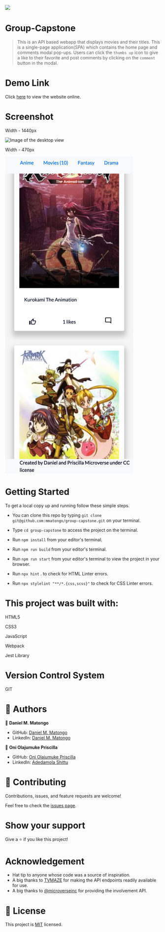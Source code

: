 ![](https://img.shields.io/badge/Microverse-blueviolet)

# Group-Capstone

> This is an API based webapp that displays movies and their titles. This is a single-page application(SPA) which contains the home page and comments modal pop-ups. Users can click the `thumbs up` icon to give a like to their favorite and post comments by clicking on the `comment` button in the modal.  

# Demo Link

Click [here](https://mmatongo.github.io/group-capstone/dist/) to view the website online.
# Screenshot

Width - 1440px

![Image of the desktop view](./img/scr1.png)

Width - 470px

![Image of the mobile view](./img/scr2.png)

# Getting Started

To get a local copy up and running follow these simple steps.

- You can clone this repo by typing `git clone git@github.com:mmatongo/group-capstone.git` on your terminal.

- Type `cd group-capstone` to access the project on the terminal.
  
- Run `npm install` from your editor's terminal.

- Run `npm run build` from your editor's terminal.

- Run `npm run start` from your editor's terminal to view the project in your browser.

- Run `npx hint` . to check for HTML Linter errors.

- Run `npx stylelint "**/*.{css,scss}"` to check for CSS Linter errors.


# This project was built with:

HTML5

CSS3

JavaScript

Webpack

Jest Library
# Version Control System

GIT

# 👤 Authors


👤 **Daniel M. Matongo**

- GitHub: [Daniel M. Matongo](https://github.com/mmatongo)
- LinkedIn: [Daniel M. Matongo](https://linkedin.com/in/mmatongo)


👤 **Oni Olajumuke Priscilla**

- GitHub: [Oni Olajumuke Priscilla](https://github.com/prolajumokeoni)
- LinkedIn: [Adedamola Shittu](https://www.linkedin.com/in/olajumoke-priscilla-oni-44a48b162/)

# 🤝 Contributing

Contributions, issues, and feature requests are welcome!

Feel free to check the [issues page](https://github.com/mmatongo/group-capstone/issues).

# Show your support

Give a ⭐️ if you like this project!

# Acknowledgement
- Hat tip to anyone whose code was a source of inspiration.
- A big thanks to [TVMAZE](https://www.tvmaze.com/) for making the API endpoints readily available for use.
- A big thanks to [@microverseinc](https://github.com/microverseinc) for providing the involvement API.

# 📝 License

This project is [MIT](./MIT.md) licensed.
